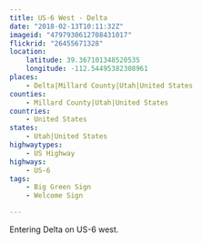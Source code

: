 ```yaml
---
title: US-6 West - Delta
date: "2018-02-13T10:11:32Z"
imageid: "4797930612708431017"
flickrid: "26455671328"
location:
    latitude: 39.367101348520535
    longitude: -112.54495382308961
places:
    - Delta|Millard County|Utah|United States
counties:
    - Millard County|Utah|United States
countries:
    - United States
states:
    - Utah|United States
highwaytypes:
    - US Highway
highways:
    - US-6
tags:
    - Big Green Sign
    - Welcome Sign

---
```

Entering Delta on US-6 west.